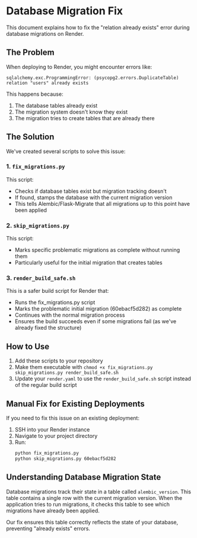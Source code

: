 # Database Migration Fix

This document explains how to fix the "relation already exists" error during database migrations on Render.

## The Problem

When deploying to Render, you might encounter errors like:

```
sqlalchemy.exc.ProgrammingError: (psycopg2.errors.DuplicateTable) relation "users" already exists
```

This happens because:

1. The database tables already exist
2. The migration system doesn't know they exist
3. The migration tries to create tables that are already there

## The Solution

We've created several scripts to solve this issue:

### 1. `fix_migrations.py`

This script:

- Checks if database tables exist but migration tracking doesn't
- If found, stamps the database with the current migration version
- This tells Alembic/Flask-Migrate that all migrations up to this point have been applied

### 2. `skip_migrations.py`

This script:

- Marks specific problematic migrations as complete without running them
- Particularly useful for the initial migration that creates tables

### 3. `render_build_safe.sh`

This is a safer build script for Render that:

- Runs the fix_migrations.py script
- Marks the problematic initial migration (60ebacf5d282) as complete
- Continues with the normal migration process
- Ensures the build succeeds even if some migrations fail (as we've already fixed the structure)

## How to Use

1. Add these scripts to your repository
2. Make them executable with `chmod +x fix_migrations.py skip_migrations.py render_build_safe.sh`
3. Update your `render.yaml` to use the `render_build_safe.sh` script instead of the regular build script

## Manual Fix for Existing Deployments

If you need to fix this issue on an existing deployment:

1. SSH into your Render instance
2. Navigate to your project directory
3. Run:
   ```bash
   python fix_migrations.py
   python skip_migrations.py 60ebacf5d282
   ```

## Understanding Database Migration State

Database migrations track their state in a table called `alembic_version`. This table contains a single row with the current migration version. When the application tries to run migrations, it checks this table to see which migrations have already been applied.

Our fix ensures this table correctly reflects the state of your database, preventing "already exists" errors.
